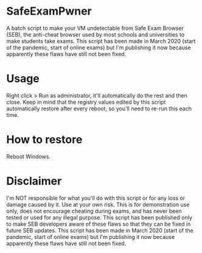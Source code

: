 # SafeExamPwner
A batch script to make your VM undetectable from Safe Exam Browser (SEB), the anti-cheat browser used by most schools and universities to make students take exams. This script has been made in March 2020 (start of the pandemic, start of online exams) but I'm publishing it now because apparently these flaws have still not been fixed.

# Usage
Right click > Run as administrator, it'll automatically do the rest and then close. Keep in mind that the registry values edited by this script automatically restore after every reboot, so you'll need to re-run this each time.

# How to restore
Reboot Windows.

# Disclaimer
I'm NOT responsible for what you'll do with this script or for any loss or damage caused by it. Use at your own risk. This is for demonstration use only, does not encourage cheating during exams, and has never been tested or used for any illegal purpose. This script has been published only to make SEB developers aware of these flaws so that they can be fixed in future SEB updates. This script has been made in March 2020 (start of the pandemic, start of online exams) but I'm publishing it now because apparently these flaws have still not been fixed.
